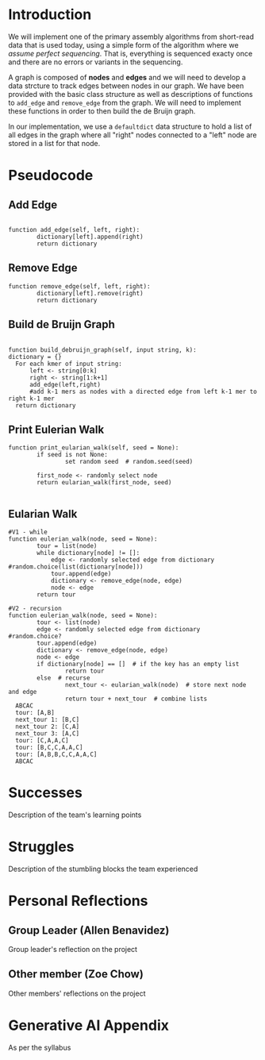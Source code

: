 # Introduction

We will implement one of the primary assembly algorithms from short-read data that is used today, using a simple form of the algorithm where we *assume perfect sequencing*. That is, everything is sequenced exacty once and there are no errors or variants in the sequencing.

A graph is composed of **nodes** and **edges** and we will need to develop a data strcture to track edges between nodes in our graph. We have been provided with the basic class structure as well as descriptions of functions to `add_edge` and `remove_edge` from the graph. We will need to implement these functions in order to then build the de Bruijn graph.

In our implementation, we use a `defaultdict` data structure to hold a list of all edges in the graph where all "right" nodes connected to a "left" node are stored in a list for that node.

# Pseudocode

## Add Edge

```         

function add_edge(self, left, right):
        dictionary[left].append(right)
        return dictionary
```

## Remove Edge

```         
function remove_edge(self, left, right):
        dictionary[left].remove(right)
        return dictionary
```

## Build de Bruijn Graph

```         

function build_debruijn_graph(self, input string, k):
dictionary = {}
  For each kmer of input string:
      left <- string[0:k]
      right <- string[1:k+1]
      add_edge(left,right)   
      #add k-1 mers as nodes with a directed edge from left k-1 mer to right k-1 mer
  return dictionary
```

## Print Eulerian Walk

```         
function print_eularian_walk(self, seed = None):
        if seed is not None:
                set random seed  # random.seed(seed)

        first_node <- randomly select node
        return eularian_walk(first_node, seed)
        
```

## Eularian Walk

```         
#V1 - while
function eulerian_walk(node, seed = None):
        tour = list(node)
        while dictionary[node] != []:
            edge <- randomly selected edge from dictionary  #random.choice(list(dictionary[node]))
            tour.append(edge)
            dictionary <- remove_edge(node, edge)
            node <- edge
        return tour
        
#V2 - recursion
function eulerian_walk(node, seed = None):
        tour <- list(node)
        edge <- randomly selected edge from dictionary  #random.choice?
        tour.append(edge)
        dictionary <- remove_edge(node, edge)
        node <- edge
        if dictionary[node] == []  # if the key has an empty list
                return tour
        else  # recurse
                next_tour <- eularian_walk(node)  # store next node and edge
                return tour + next_tour  # combine lists
  ABCAC
  tour: [A,B]
  next_tour 1: [B,C]
  next_tour 2: [C,A]
  next_tour 3: [A,C]
  tour: [C,A,A,C]
  tour: [B,C,C,A,A,C]
  tour: [A,B,B,C,C,A,A,C]
  ABCAC
```

# Successes

Description of the team's learning points

# Struggles

Description of the stumbling blocks the team experienced

# Personal Reflections

## Group Leader (Allen Benavidez)

Group leader's reflection on the project

## Other member (Zoe Chow)

Other members' reflections on the project

# Generative AI Appendix

As per the syllabus
